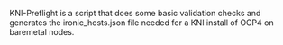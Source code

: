 KNI-Preflight is a script that does some basic validation checks and generates the ironic_hosts.json file needed for a KNI install of OCP4 on baremetal nodes.


